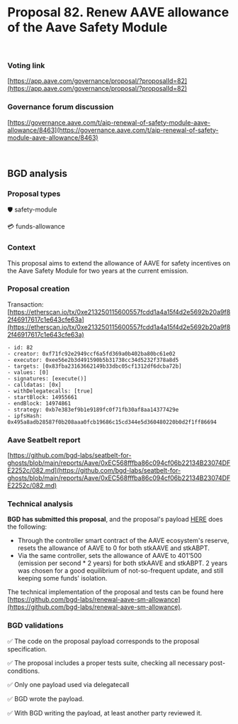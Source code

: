 # Proposal 82. Renew AAVE allowance of the Aave Safety Module

<br>

### Voting link
[https://app.aave.com/governance/proposal/?proposalId=82](https://app.aave.com/governance/proposal/?proposalId=82)

### Governance forum discussion
[https://governance.aave.com/t/aip-renewal-of-safety-module-aave-allowance/8463](https://governance.aave.com/t/aip-renewal-of-safety-module-aave-allowance/8463)

<br>

## BGD analysis

### Proposal types

:shield: safety-module

:credit_card: funds-allowance

### Context
This proposal aims to extend the allowance of AAVE for safety incentives on the Aave Safety Module for two years at the current emission.

### Proposal creation
Transaction: [https://etherscan.io/tx/0xe213250115600557fcdd1a4a15f4d2e5692b20a9f82f46917617c1e643cfe63a](https://etherscan.io/tx/0xe213250115600557fcdd1a4a15f4d2e5692b20a9f82f46917617c1e643cfe63a)
```
- id: 82
- creator: 0xf71fc92e2949ccf6a5fd369a0b402ba80bc61e02
- executor: 0xee56e2b3d491590b5b31738cc34d5232f378a8d5
- targets: [0x83fba23163662149b33dbc05cf1312df6dcba72b]
- values: [0]
- signatures: [execute()]
- calldatas: [0x]
- withDelegatecalls: [true]
- startBlock: 14955661
- endBlock: 14974861
- strategy: 0xb7e383ef9b1e9189fc0f71fb30af8aa14377429e
- ipfsHash: 0x495a8adb28587f0b208aaa0fcb19686c15cd344e5d360480220b0d2f1ff86694
```

### Aave Seatbelt report
[https://github.com/bgd-labs/seatbelt-for-ghosts/blob/main/reports/Aave/0xEC568fffba86c094cf06b22134B23074DFE2252c/082.md](https://github.com/bgd-labs/seatbelt-for-ghosts/blob/main/reports/Aave/0xEC568fffba86c094cf06b22134B23074DFE2252c/082.md)

### Technical analysis
**BGD has submitted this proposal**, and the proposal's payload [HERE](https://etherscan.io/address/0x83fba23163662149b33dbc05cf1312df6dcba72b#code) does the following:
- Through the controller smart contract of the AAVE ecosystem's reserve, resets the allowance of AAVE to 0 for both stkAAVE and stkABPT.
- Via the same controller, sets the allowance of AAVE to 401'500 (emission per second * 2 years) for both stkAAVE and stkABPT. 2 years was chosen for a good equilibrium of not-so-frequent update, and still keeping some funds' isolation.

The technical implementation of the proposal and tests can be found here [https://github.com/bgd-labs/renewal-aave-sm-allowance](https://github.com/bgd-labs/renewal-aave-sm-allowance).

### BGD validations

:white_check_mark: The code on the proposal payload corresponds to the proposal specification.

:white_check_mark: The proposal includes a proper tests suite, checking all necessary post-conditions.

:white_check_mark: Only one payload used via delegatecall

:white_check_mark: BGD wrote the payload.

:white_check_mark: With BGD writing the payload, at least another party reviewed it.
